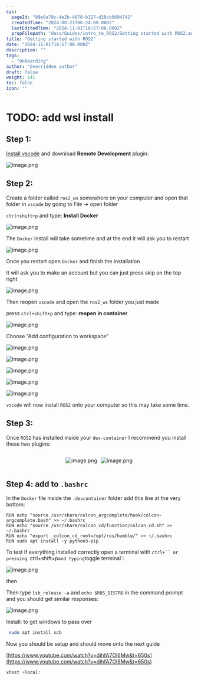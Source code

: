 ```yaml
---
sys:
  pageId: "89e0a78c-4e2b-4070-b327-d28cb0694742"
  createdTime: "2024-08-21T00:24:00.000Z"
  lastEditedTime: "2024-11-01T18:57:00.000Z"
  propFilepath: "docs/Guides/intro_to_ROS2/Getting started with ROS2.md"
title: "Getting started with ROS2"
date: "2024-11-01T18:57:00.000Z"
description: ""
tags:
  - "Onboarding"
author: "Overridden author"
draft: false
weight: 141
toc: false
icon: ""
---
```


# TODO: add wsl install

## Step 1:

[Install vscode](https://code.visualstudio.com/download) and download **Remote Development** plugin:

![image.png](https://prod-files-secure.s3.us-west-2.amazonaws.com/d518164a-d88e-44d1-a4ee-3adb3bd8bce0/efb52993-1881-4a40-b95e-6f020334f022/image.png?X-Amz-Algorithm=AWS4-HMAC-SHA256&X-Amz-Content-Sha256=UNSIGNED-PAYLOAD&X-Amz-Credential=ASIAZI2LB4663SEKRMN7%2F20250208%2Fus-west-2%2Fs3%2Faws4_request&X-Amz-Date=20250208T200711Z&X-Amz-Expires=3600&X-Amz-Security-Token=IQoJb3JpZ2luX2VjEHwaCXVzLXdlc3QtMiJHMEUCIQDobsCnBM2iTNrACmsZRj182WUtu5PktNfzCMAVJhEt4wIgEmxE90g65wQDqppQm6tjviagLP6%2FFC%2F7KkX5SGphCn8qiAQIlf%2F%2F%2F%2F%2F%2F%2F%2F%2F%2FARAAGgw2Mzc0MjMxODM4MDUiDElnfEYjf%2BLXwBSNrircA70gGKItaj%2F%2BWM2jKQwjaj1Js21h7ZfsxEFSBEk7otAs2MRmP3S0ocWGkDEvq1OdYhMmxLtBZlsZBL9CwDdSo2CvxnS%2BxgA4n2H%2B%2FX8SsWbEaqpjJUfFKnmzLSX%2B1fwPhrExlxrp98YkWUKUYXn97ZWSqVIsnh6n%2BV8B7Qtpz%2BnAyttJ%2BRur9tlzySRf84HVk1zWDjfpa1fbFkfJmMfFTDfM9k6%2F7zpUYJ7bg22wRs%2FUIu7Rc88iCSA7HkVlta4QKF1ZZyTLIu5X4JPQ%2BKnHSfV7z9FNUNfLYicwYFg7cd9uHpN%2FEEmY9PBD3FFSU8cmOi1OjM8CwCVhRLNwpHkqGa8PtaZfIaC3oijbSpMWm0RzSusQl3B1GPQyHm%2Fq0VFGfDtKfJAIipgJKijGtUnM40kbyagnFAkphzoYxIQm2FosmZ6FEERSMaWFKKxz9q74fZIhFiOyVRkjn82yX4Jb%2F1G2Vng%2F9QQiY6wvMzb5Efti3xVQiWic6bQZ9Wg1joo3hbTrdnw0%2FxRu%2FdBBQRY%2BdmCff7wnUbdD%2BiM2PixbS0GVYUTDC7ztcRUHmoQ0%2BtyWER8guuVGuAp%2FECxmPhDphGsR6Lt8Kispc2hwkCmrTI7wUm0e3EpcY5oK3CpAMPXgnr0GOqUB7gctUV9vLCe2eOv70toKpJ267W0cJsqU2VmRQX4Vj4e2qBvB6iuC%2BKBGWCO%2BQkIzwA61Cf0w0yVl0GvwZZjhEbtZzMtUQg9jZw9H6SfQ0sGvA0puP62Cyb6jY7hbLL5mMyWYxS%2BLYyhBjju6x3gCozJj%2Bcbn0rI7H9fhVueS8yggUp3tUwmDUX20BGcc9RL%2FHIKflUBvLPgc0QUwdjR%2B50uz37Ft&X-Amz-Signature=ba564e54d0918930562575da28495f3d16d4a798db7fa812cfbf6eb235a1e573&X-Amz-SignedHeaders=host&x-id=GetObject)

## Step 2:

Create a folder called `ros2_ws` somewhere on your computer and open that folder in `vscode` by going to File → open folder 

`ctrl+shift+p` and type: **Install Docker**

![image.png](https://prod-files-secure.s3.us-west-2.amazonaws.com/d518164a-d88e-44d1-a4ee-3adb3bd8bce0/2269dc0e-1cd5-47ff-bceb-c04ad9b2eab0/image.png?X-Amz-Algorithm=AWS4-HMAC-SHA256&X-Amz-Content-Sha256=UNSIGNED-PAYLOAD&X-Amz-Credential=ASIAZI2LB4663SEKRMN7%2F20250208%2Fus-west-2%2Fs3%2Faws4_request&X-Amz-Date=20250208T200711Z&X-Amz-Expires=3600&X-Amz-Security-Token=IQoJb3JpZ2luX2VjEHwaCXVzLXdlc3QtMiJHMEUCIQDobsCnBM2iTNrACmsZRj182WUtu5PktNfzCMAVJhEt4wIgEmxE90g65wQDqppQm6tjviagLP6%2FFC%2F7KkX5SGphCn8qiAQIlf%2F%2F%2F%2F%2F%2F%2F%2F%2F%2FARAAGgw2Mzc0MjMxODM4MDUiDElnfEYjf%2BLXwBSNrircA70gGKItaj%2F%2BWM2jKQwjaj1Js21h7ZfsxEFSBEk7otAs2MRmP3S0ocWGkDEvq1OdYhMmxLtBZlsZBL9CwDdSo2CvxnS%2BxgA4n2H%2B%2FX8SsWbEaqpjJUfFKnmzLSX%2B1fwPhrExlxrp98YkWUKUYXn97ZWSqVIsnh6n%2BV8B7Qtpz%2BnAyttJ%2BRur9tlzySRf84HVk1zWDjfpa1fbFkfJmMfFTDfM9k6%2F7zpUYJ7bg22wRs%2FUIu7Rc88iCSA7HkVlta4QKF1ZZyTLIu5X4JPQ%2BKnHSfV7z9FNUNfLYicwYFg7cd9uHpN%2FEEmY9PBD3FFSU8cmOi1OjM8CwCVhRLNwpHkqGa8PtaZfIaC3oijbSpMWm0RzSusQl3B1GPQyHm%2Fq0VFGfDtKfJAIipgJKijGtUnM40kbyagnFAkphzoYxIQm2FosmZ6FEERSMaWFKKxz9q74fZIhFiOyVRkjn82yX4Jb%2F1G2Vng%2F9QQiY6wvMzb5Efti3xVQiWic6bQZ9Wg1joo3hbTrdnw0%2FxRu%2FdBBQRY%2BdmCff7wnUbdD%2BiM2PixbS0GVYUTDC7ztcRUHmoQ0%2BtyWER8guuVGuAp%2FECxmPhDphGsR6Lt8Kispc2hwkCmrTI7wUm0e3EpcY5oK3CpAMPXgnr0GOqUB7gctUV9vLCe2eOv70toKpJ267W0cJsqU2VmRQX4Vj4e2qBvB6iuC%2BKBGWCO%2BQkIzwA61Cf0w0yVl0GvwZZjhEbtZzMtUQg9jZw9H6SfQ0sGvA0puP62Cyb6jY7hbLL5mMyWYxS%2BLYyhBjju6x3gCozJj%2Bcbn0rI7H9fhVueS8yggUp3tUwmDUX20BGcc9RL%2FHIKflUBvLPgc0QUwdjR%2B50uz37Ft&X-Amz-Signature=e2c64c598403382090d0a592fbe0f6538daf62e9b76cd71282325029fe4f04c8&X-Amz-SignedHeaders=host&x-id=GetObject)

The `Docker` install will take sometime and at the end it will ask you to restart

![image.png](https://prod-files-secure.s3.us-west-2.amazonaws.com/d518164a-d88e-44d1-a4ee-3adb3bd8bce0/ed233f78-be33-4b1f-b89c-9c346c0e961e/image.png?X-Amz-Algorithm=AWS4-HMAC-SHA256&X-Amz-Content-Sha256=UNSIGNED-PAYLOAD&X-Amz-Credential=ASIAZI2LB4663SEKRMN7%2F20250208%2Fus-west-2%2Fs3%2Faws4_request&X-Amz-Date=20250208T200711Z&X-Amz-Expires=3600&X-Amz-Security-Token=IQoJb3JpZ2luX2VjEHwaCXVzLXdlc3QtMiJHMEUCIQDobsCnBM2iTNrACmsZRj182WUtu5PktNfzCMAVJhEt4wIgEmxE90g65wQDqppQm6tjviagLP6%2FFC%2F7KkX5SGphCn8qiAQIlf%2F%2F%2F%2F%2F%2F%2F%2F%2F%2FARAAGgw2Mzc0MjMxODM4MDUiDElnfEYjf%2BLXwBSNrircA70gGKItaj%2F%2BWM2jKQwjaj1Js21h7ZfsxEFSBEk7otAs2MRmP3S0ocWGkDEvq1OdYhMmxLtBZlsZBL9CwDdSo2CvxnS%2BxgA4n2H%2B%2FX8SsWbEaqpjJUfFKnmzLSX%2B1fwPhrExlxrp98YkWUKUYXn97ZWSqVIsnh6n%2BV8B7Qtpz%2BnAyttJ%2BRur9tlzySRf84HVk1zWDjfpa1fbFkfJmMfFTDfM9k6%2F7zpUYJ7bg22wRs%2FUIu7Rc88iCSA7HkVlta4QKF1ZZyTLIu5X4JPQ%2BKnHSfV7z9FNUNfLYicwYFg7cd9uHpN%2FEEmY9PBD3FFSU8cmOi1OjM8CwCVhRLNwpHkqGa8PtaZfIaC3oijbSpMWm0RzSusQl3B1GPQyHm%2Fq0VFGfDtKfJAIipgJKijGtUnM40kbyagnFAkphzoYxIQm2FosmZ6FEERSMaWFKKxz9q74fZIhFiOyVRkjn82yX4Jb%2F1G2Vng%2F9QQiY6wvMzb5Efti3xVQiWic6bQZ9Wg1joo3hbTrdnw0%2FxRu%2FdBBQRY%2BdmCff7wnUbdD%2BiM2PixbS0GVYUTDC7ztcRUHmoQ0%2BtyWER8guuVGuAp%2FECxmPhDphGsR6Lt8Kispc2hwkCmrTI7wUm0e3EpcY5oK3CpAMPXgnr0GOqUB7gctUV9vLCe2eOv70toKpJ267W0cJsqU2VmRQX4Vj4e2qBvB6iuC%2BKBGWCO%2BQkIzwA61Cf0w0yVl0GvwZZjhEbtZzMtUQg9jZw9H6SfQ0sGvA0puP62Cyb6jY7hbLL5mMyWYxS%2BLYyhBjju6x3gCozJj%2Bcbn0rI7H9fhVueS8yggUp3tUwmDUX20BGcc9RL%2FHIKflUBvLPgc0QUwdjR%2B50uz37Ft&X-Amz-Signature=8927641e01b8a5ea3bd1bed5bf6614af40e284136dfa3fd597b8394601b6bea4&X-Amz-SignedHeaders=host&x-id=GetObject)

Once you restart open `Docker` and finish the installation

It will ask you to make an account but you can just press skip on the top right

![image.png](https://prod-files-secure.s3.us-west-2.amazonaws.com/d518164a-d88e-44d1-a4ee-3adb3bd8bce0/21010ad9-1659-4fd9-9f59-9932a09b2a3d/image.png?X-Amz-Algorithm=AWS4-HMAC-SHA256&X-Amz-Content-Sha256=UNSIGNED-PAYLOAD&X-Amz-Credential=ASIAZI2LB4663SEKRMN7%2F20250208%2Fus-west-2%2Fs3%2Faws4_request&X-Amz-Date=20250208T200711Z&X-Amz-Expires=3600&X-Amz-Security-Token=IQoJb3JpZ2luX2VjEHwaCXVzLXdlc3QtMiJHMEUCIQDobsCnBM2iTNrACmsZRj182WUtu5PktNfzCMAVJhEt4wIgEmxE90g65wQDqppQm6tjviagLP6%2FFC%2F7KkX5SGphCn8qiAQIlf%2F%2F%2F%2F%2F%2F%2F%2F%2F%2FARAAGgw2Mzc0MjMxODM4MDUiDElnfEYjf%2BLXwBSNrircA70gGKItaj%2F%2BWM2jKQwjaj1Js21h7ZfsxEFSBEk7otAs2MRmP3S0ocWGkDEvq1OdYhMmxLtBZlsZBL9CwDdSo2CvxnS%2BxgA4n2H%2B%2FX8SsWbEaqpjJUfFKnmzLSX%2B1fwPhrExlxrp98YkWUKUYXn97ZWSqVIsnh6n%2BV8B7Qtpz%2BnAyttJ%2BRur9tlzySRf84HVk1zWDjfpa1fbFkfJmMfFTDfM9k6%2F7zpUYJ7bg22wRs%2FUIu7Rc88iCSA7HkVlta4QKF1ZZyTLIu5X4JPQ%2BKnHSfV7z9FNUNfLYicwYFg7cd9uHpN%2FEEmY9PBD3FFSU8cmOi1OjM8CwCVhRLNwpHkqGa8PtaZfIaC3oijbSpMWm0RzSusQl3B1GPQyHm%2Fq0VFGfDtKfJAIipgJKijGtUnM40kbyagnFAkphzoYxIQm2FosmZ6FEERSMaWFKKxz9q74fZIhFiOyVRkjn82yX4Jb%2F1G2Vng%2F9QQiY6wvMzb5Efti3xVQiWic6bQZ9Wg1joo3hbTrdnw0%2FxRu%2FdBBQRY%2BdmCff7wnUbdD%2BiM2PixbS0GVYUTDC7ztcRUHmoQ0%2BtyWER8guuVGuAp%2FECxmPhDphGsR6Lt8Kispc2hwkCmrTI7wUm0e3EpcY5oK3CpAMPXgnr0GOqUB7gctUV9vLCe2eOv70toKpJ267W0cJsqU2VmRQX4Vj4e2qBvB6iuC%2BKBGWCO%2BQkIzwA61Cf0w0yVl0GvwZZjhEbtZzMtUQg9jZw9H6SfQ0sGvA0puP62Cyb6jY7hbLL5mMyWYxS%2BLYyhBjju6x3gCozJj%2Bcbn0rI7H9fhVueS8yggUp3tUwmDUX20BGcc9RL%2FHIKflUBvLPgc0QUwdjR%2B50uz37Ft&X-Amz-Signature=3555a434a0a2cc8f734235e939dd9cbd97680c5fed326ca5d9426d408dc6fb61&X-Amz-SignedHeaders=host&x-id=GetObject)

Then reopen `vscode` and open the `ros2_ws` folder you just made

press `ctrl+shift+p` and type: **reopen in container**

![image.png](https://prod-files-secure.s3.us-west-2.amazonaws.com/d518164a-d88e-44d1-a4ee-3adb3bd8bce0/4e93b8c2-41ad-488c-8095-c74205196118/image.png?X-Amz-Algorithm=AWS4-HMAC-SHA256&X-Amz-Content-Sha256=UNSIGNED-PAYLOAD&X-Amz-Credential=ASIAZI2LB4663SEKRMN7%2F20250208%2Fus-west-2%2Fs3%2Faws4_request&X-Amz-Date=20250208T200711Z&X-Amz-Expires=3600&X-Amz-Security-Token=IQoJb3JpZ2luX2VjEHwaCXVzLXdlc3QtMiJHMEUCIQDobsCnBM2iTNrACmsZRj182WUtu5PktNfzCMAVJhEt4wIgEmxE90g65wQDqppQm6tjviagLP6%2FFC%2F7KkX5SGphCn8qiAQIlf%2F%2F%2F%2F%2F%2F%2F%2F%2F%2FARAAGgw2Mzc0MjMxODM4MDUiDElnfEYjf%2BLXwBSNrircA70gGKItaj%2F%2BWM2jKQwjaj1Js21h7ZfsxEFSBEk7otAs2MRmP3S0ocWGkDEvq1OdYhMmxLtBZlsZBL9CwDdSo2CvxnS%2BxgA4n2H%2B%2FX8SsWbEaqpjJUfFKnmzLSX%2B1fwPhrExlxrp98YkWUKUYXn97ZWSqVIsnh6n%2BV8B7Qtpz%2BnAyttJ%2BRur9tlzySRf84HVk1zWDjfpa1fbFkfJmMfFTDfM9k6%2F7zpUYJ7bg22wRs%2FUIu7Rc88iCSA7HkVlta4QKF1ZZyTLIu5X4JPQ%2BKnHSfV7z9FNUNfLYicwYFg7cd9uHpN%2FEEmY9PBD3FFSU8cmOi1OjM8CwCVhRLNwpHkqGa8PtaZfIaC3oijbSpMWm0RzSusQl3B1GPQyHm%2Fq0VFGfDtKfJAIipgJKijGtUnM40kbyagnFAkphzoYxIQm2FosmZ6FEERSMaWFKKxz9q74fZIhFiOyVRkjn82yX4Jb%2F1G2Vng%2F9QQiY6wvMzb5Efti3xVQiWic6bQZ9Wg1joo3hbTrdnw0%2FxRu%2FdBBQRY%2BdmCff7wnUbdD%2BiM2PixbS0GVYUTDC7ztcRUHmoQ0%2BtyWER8guuVGuAp%2FECxmPhDphGsR6Lt8Kispc2hwkCmrTI7wUm0e3EpcY5oK3CpAMPXgnr0GOqUB7gctUV9vLCe2eOv70toKpJ267W0cJsqU2VmRQX4Vj4e2qBvB6iuC%2BKBGWCO%2BQkIzwA61Cf0w0yVl0GvwZZjhEbtZzMtUQg9jZw9H6SfQ0sGvA0puP62Cyb6jY7hbLL5mMyWYxS%2BLYyhBjju6x3gCozJj%2Bcbn0rI7H9fhVueS8yggUp3tUwmDUX20BGcc9RL%2FHIKflUBvLPgc0QUwdjR%2B50uz37Ft&X-Amz-Signature=c040c48f66b9f78acc3f6a6e5259bde894262783e20c80a7db9a7f710cf313ae&X-Amz-SignedHeaders=host&x-id=GetObject)

Choose “Add configuration to workspace”

![image.png](https://prod-files-secure.s3.us-west-2.amazonaws.com/d518164a-d88e-44d1-a4ee-3adb3bd8bce0/9560b282-5060-4989-ba37-97e7b2c22476/image.png?X-Amz-Algorithm=AWS4-HMAC-SHA256&X-Amz-Content-Sha256=UNSIGNED-PAYLOAD&X-Amz-Credential=ASIAZI2LB4663SEKRMN7%2F20250208%2Fus-west-2%2Fs3%2Faws4_request&X-Amz-Date=20250208T200711Z&X-Amz-Expires=3600&X-Amz-Security-Token=IQoJb3JpZ2luX2VjEHwaCXVzLXdlc3QtMiJHMEUCIQDobsCnBM2iTNrACmsZRj182WUtu5PktNfzCMAVJhEt4wIgEmxE90g65wQDqppQm6tjviagLP6%2FFC%2F7KkX5SGphCn8qiAQIlf%2F%2F%2F%2F%2F%2F%2F%2F%2F%2FARAAGgw2Mzc0MjMxODM4MDUiDElnfEYjf%2BLXwBSNrircA70gGKItaj%2F%2BWM2jKQwjaj1Js21h7ZfsxEFSBEk7otAs2MRmP3S0ocWGkDEvq1OdYhMmxLtBZlsZBL9CwDdSo2CvxnS%2BxgA4n2H%2B%2FX8SsWbEaqpjJUfFKnmzLSX%2B1fwPhrExlxrp98YkWUKUYXn97ZWSqVIsnh6n%2BV8B7Qtpz%2BnAyttJ%2BRur9tlzySRf84HVk1zWDjfpa1fbFkfJmMfFTDfM9k6%2F7zpUYJ7bg22wRs%2FUIu7Rc88iCSA7HkVlta4QKF1ZZyTLIu5X4JPQ%2BKnHSfV7z9FNUNfLYicwYFg7cd9uHpN%2FEEmY9PBD3FFSU8cmOi1OjM8CwCVhRLNwpHkqGa8PtaZfIaC3oijbSpMWm0RzSusQl3B1GPQyHm%2Fq0VFGfDtKfJAIipgJKijGtUnM40kbyagnFAkphzoYxIQm2FosmZ6FEERSMaWFKKxz9q74fZIhFiOyVRkjn82yX4Jb%2F1G2Vng%2F9QQiY6wvMzb5Efti3xVQiWic6bQZ9Wg1joo3hbTrdnw0%2FxRu%2FdBBQRY%2BdmCff7wnUbdD%2BiM2PixbS0GVYUTDC7ztcRUHmoQ0%2BtyWER8guuVGuAp%2FECxmPhDphGsR6Lt8Kispc2hwkCmrTI7wUm0e3EpcY5oK3CpAMPXgnr0GOqUB7gctUV9vLCe2eOv70toKpJ267W0cJsqU2VmRQX4Vj4e2qBvB6iuC%2BKBGWCO%2BQkIzwA61Cf0w0yVl0GvwZZjhEbtZzMtUQg9jZw9H6SfQ0sGvA0puP62Cyb6jY7hbLL5mMyWYxS%2BLYyhBjju6x3gCozJj%2Bcbn0rI7H9fhVueS8yggUp3tUwmDUX20BGcc9RL%2FHIKflUBvLPgc0QUwdjR%2B50uz37Ft&X-Amz-Signature=102967f3dc5e319c5f0cd02076051e0835e3cb100d06ea47bbc35a3e90448a0a&X-Amz-SignedHeaders=host&x-id=GetObject)

![image.png](https://prod-files-secure.s3.us-west-2.amazonaws.com/d518164a-d88e-44d1-a4ee-3adb3bd8bce0/2ee63f81-886b-48e8-a553-dc6e5eac99e4/image.png?X-Amz-Algorithm=AWS4-HMAC-SHA256&X-Amz-Content-Sha256=UNSIGNED-PAYLOAD&X-Amz-Credential=ASIAZI2LB4663SEKRMN7%2F20250208%2Fus-west-2%2Fs3%2Faws4_request&X-Amz-Date=20250208T200711Z&X-Amz-Expires=3600&X-Amz-Security-Token=IQoJb3JpZ2luX2VjEHwaCXVzLXdlc3QtMiJHMEUCIQDobsCnBM2iTNrACmsZRj182WUtu5PktNfzCMAVJhEt4wIgEmxE90g65wQDqppQm6tjviagLP6%2FFC%2F7KkX5SGphCn8qiAQIlf%2F%2F%2F%2F%2F%2F%2F%2F%2F%2FARAAGgw2Mzc0MjMxODM4MDUiDElnfEYjf%2BLXwBSNrircA70gGKItaj%2F%2BWM2jKQwjaj1Js21h7ZfsxEFSBEk7otAs2MRmP3S0ocWGkDEvq1OdYhMmxLtBZlsZBL9CwDdSo2CvxnS%2BxgA4n2H%2B%2FX8SsWbEaqpjJUfFKnmzLSX%2B1fwPhrExlxrp98YkWUKUYXn97ZWSqVIsnh6n%2BV8B7Qtpz%2BnAyttJ%2BRur9tlzySRf84HVk1zWDjfpa1fbFkfJmMfFTDfM9k6%2F7zpUYJ7bg22wRs%2FUIu7Rc88iCSA7HkVlta4QKF1ZZyTLIu5X4JPQ%2BKnHSfV7z9FNUNfLYicwYFg7cd9uHpN%2FEEmY9PBD3FFSU8cmOi1OjM8CwCVhRLNwpHkqGa8PtaZfIaC3oijbSpMWm0RzSusQl3B1GPQyHm%2Fq0VFGfDtKfJAIipgJKijGtUnM40kbyagnFAkphzoYxIQm2FosmZ6FEERSMaWFKKxz9q74fZIhFiOyVRkjn82yX4Jb%2F1G2Vng%2F9QQiY6wvMzb5Efti3xVQiWic6bQZ9Wg1joo3hbTrdnw0%2FxRu%2FdBBQRY%2BdmCff7wnUbdD%2BiM2PixbS0GVYUTDC7ztcRUHmoQ0%2BtyWER8guuVGuAp%2FECxmPhDphGsR6Lt8Kispc2hwkCmrTI7wUm0e3EpcY5oK3CpAMPXgnr0GOqUB7gctUV9vLCe2eOv70toKpJ267W0cJsqU2VmRQX4Vj4e2qBvB6iuC%2BKBGWCO%2BQkIzwA61Cf0w0yVl0GvwZZjhEbtZzMtUQg9jZw9H6SfQ0sGvA0puP62Cyb6jY7hbLL5mMyWYxS%2BLYyhBjju6x3gCozJj%2Bcbn0rI7H9fhVueS8yggUp3tUwmDUX20BGcc9RL%2FHIKflUBvLPgc0QUwdjR%2B50uz37Ft&X-Amz-Signature=14f21b8a34719ec87f9a6326687218822725f66f520292c298abb7d0ba358493&X-Amz-SignedHeaders=host&x-id=GetObject)

![image.png](https://prod-files-secure.s3.us-west-2.amazonaws.com/d518164a-d88e-44d1-a4ee-3adb3bd8bce0/ae1580b2-b048-407e-aed9-b584224a7a04/image.png?X-Amz-Algorithm=AWS4-HMAC-SHA256&X-Amz-Content-Sha256=UNSIGNED-PAYLOAD&X-Amz-Credential=ASIAZI2LB4663SEKRMN7%2F20250208%2Fus-west-2%2Fs3%2Faws4_request&X-Amz-Date=20250208T200711Z&X-Amz-Expires=3600&X-Amz-Security-Token=IQoJb3JpZ2luX2VjEHwaCXVzLXdlc3QtMiJHMEUCIQDobsCnBM2iTNrACmsZRj182WUtu5PktNfzCMAVJhEt4wIgEmxE90g65wQDqppQm6tjviagLP6%2FFC%2F7KkX5SGphCn8qiAQIlf%2F%2F%2F%2F%2F%2F%2F%2F%2F%2FARAAGgw2Mzc0MjMxODM4MDUiDElnfEYjf%2BLXwBSNrircA70gGKItaj%2F%2BWM2jKQwjaj1Js21h7ZfsxEFSBEk7otAs2MRmP3S0ocWGkDEvq1OdYhMmxLtBZlsZBL9CwDdSo2CvxnS%2BxgA4n2H%2B%2FX8SsWbEaqpjJUfFKnmzLSX%2B1fwPhrExlxrp98YkWUKUYXn97ZWSqVIsnh6n%2BV8B7Qtpz%2BnAyttJ%2BRur9tlzySRf84HVk1zWDjfpa1fbFkfJmMfFTDfM9k6%2F7zpUYJ7bg22wRs%2FUIu7Rc88iCSA7HkVlta4QKF1ZZyTLIu5X4JPQ%2BKnHSfV7z9FNUNfLYicwYFg7cd9uHpN%2FEEmY9PBD3FFSU8cmOi1OjM8CwCVhRLNwpHkqGa8PtaZfIaC3oijbSpMWm0RzSusQl3B1GPQyHm%2Fq0VFGfDtKfJAIipgJKijGtUnM40kbyagnFAkphzoYxIQm2FosmZ6FEERSMaWFKKxz9q74fZIhFiOyVRkjn82yX4Jb%2F1G2Vng%2F9QQiY6wvMzb5Efti3xVQiWic6bQZ9Wg1joo3hbTrdnw0%2FxRu%2FdBBQRY%2BdmCff7wnUbdD%2BiM2PixbS0GVYUTDC7ztcRUHmoQ0%2BtyWER8guuVGuAp%2FECxmPhDphGsR6Lt8Kispc2hwkCmrTI7wUm0e3EpcY5oK3CpAMPXgnr0GOqUB7gctUV9vLCe2eOv70toKpJ267W0cJsqU2VmRQX4Vj4e2qBvB6iuC%2BKBGWCO%2BQkIzwA61Cf0w0yVl0GvwZZjhEbtZzMtUQg9jZw9H6SfQ0sGvA0puP62Cyb6jY7hbLL5mMyWYxS%2BLYyhBjju6x3gCozJj%2Bcbn0rI7H9fhVueS8yggUp3tUwmDUX20BGcc9RL%2FHIKflUBvLPgc0QUwdjR%2B50uz37Ft&X-Amz-Signature=5ed471af141558f9fd64ff06905b8862a18ff2e52aca8f518f4c9e6f02cc93ce&X-Amz-SignedHeaders=host&x-id=GetObject)

![image.png](https://prod-files-secure.s3.us-west-2.amazonaws.com/d518164a-d88e-44d1-a4ee-3adb3bd8bce0/53255b28-f75e-430f-b9e3-c0ac8577e42b/image.png?X-Amz-Algorithm=AWS4-HMAC-SHA256&X-Amz-Content-Sha256=UNSIGNED-PAYLOAD&X-Amz-Credential=ASIAZI2LB4663SEKRMN7%2F20250208%2Fus-west-2%2Fs3%2Faws4_request&X-Amz-Date=20250208T200711Z&X-Amz-Expires=3600&X-Amz-Security-Token=IQoJb3JpZ2luX2VjEHwaCXVzLXdlc3QtMiJHMEUCIQDobsCnBM2iTNrACmsZRj182WUtu5PktNfzCMAVJhEt4wIgEmxE90g65wQDqppQm6tjviagLP6%2FFC%2F7KkX5SGphCn8qiAQIlf%2F%2F%2F%2F%2F%2F%2F%2F%2F%2FARAAGgw2Mzc0MjMxODM4MDUiDElnfEYjf%2BLXwBSNrircA70gGKItaj%2F%2BWM2jKQwjaj1Js21h7ZfsxEFSBEk7otAs2MRmP3S0ocWGkDEvq1OdYhMmxLtBZlsZBL9CwDdSo2CvxnS%2BxgA4n2H%2B%2FX8SsWbEaqpjJUfFKnmzLSX%2B1fwPhrExlxrp98YkWUKUYXn97ZWSqVIsnh6n%2BV8B7Qtpz%2BnAyttJ%2BRur9tlzySRf84HVk1zWDjfpa1fbFkfJmMfFTDfM9k6%2F7zpUYJ7bg22wRs%2FUIu7Rc88iCSA7HkVlta4QKF1ZZyTLIu5X4JPQ%2BKnHSfV7z9FNUNfLYicwYFg7cd9uHpN%2FEEmY9PBD3FFSU8cmOi1OjM8CwCVhRLNwpHkqGa8PtaZfIaC3oijbSpMWm0RzSusQl3B1GPQyHm%2Fq0VFGfDtKfJAIipgJKijGtUnM40kbyagnFAkphzoYxIQm2FosmZ6FEERSMaWFKKxz9q74fZIhFiOyVRkjn82yX4Jb%2F1G2Vng%2F9QQiY6wvMzb5Efti3xVQiWic6bQZ9Wg1joo3hbTrdnw0%2FxRu%2FdBBQRY%2BdmCff7wnUbdD%2BiM2PixbS0GVYUTDC7ztcRUHmoQ0%2BtyWER8guuVGuAp%2FECxmPhDphGsR6Lt8Kispc2hwkCmrTI7wUm0e3EpcY5oK3CpAMPXgnr0GOqUB7gctUV9vLCe2eOv70toKpJ267W0cJsqU2VmRQX4Vj4e2qBvB6iuC%2BKBGWCO%2BQkIzwA61Cf0w0yVl0GvwZZjhEbtZzMtUQg9jZw9H6SfQ0sGvA0puP62Cyb6jY7hbLL5mMyWYxS%2BLYyhBjju6x3gCozJj%2Bcbn0rI7H9fhVueS8yggUp3tUwmDUX20BGcc9RL%2FHIKflUBvLPgc0QUwdjR%2B50uz37Ft&X-Amz-Signature=304804f4e9aa4b531a8a6dba67f0fb9607a920aa27b7a3dec4bc42fb04ff9981&X-Amz-SignedHeaders=host&x-id=GetObject)

![image.png](https://prod-files-secure.s3.us-west-2.amazonaws.com/d518164a-d88e-44d1-a4ee-3adb3bd8bce0/7c562767-5af9-4ffb-97d1-327bcdf4ee00/image.png?X-Amz-Algorithm=AWS4-HMAC-SHA256&X-Amz-Content-Sha256=UNSIGNED-PAYLOAD&X-Amz-Credential=ASIAZI2LB4663SEKRMN7%2F20250208%2Fus-west-2%2Fs3%2Faws4_request&X-Amz-Date=20250208T200711Z&X-Amz-Expires=3600&X-Amz-Security-Token=IQoJb3JpZ2luX2VjEHwaCXVzLXdlc3QtMiJHMEUCIQDobsCnBM2iTNrACmsZRj182WUtu5PktNfzCMAVJhEt4wIgEmxE90g65wQDqppQm6tjviagLP6%2FFC%2F7KkX5SGphCn8qiAQIlf%2F%2F%2F%2F%2F%2F%2F%2F%2F%2FARAAGgw2Mzc0MjMxODM4MDUiDElnfEYjf%2BLXwBSNrircA70gGKItaj%2F%2BWM2jKQwjaj1Js21h7ZfsxEFSBEk7otAs2MRmP3S0ocWGkDEvq1OdYhMmxLtBZlsZBL9CwDdSo2CvxnS%2BxgA4n2H%2B%2FX8SsWbEaqpjJUfFKnmzLSX%2B1fwPhrExlxrp98YkWUKUYXn97ZWSqVIsnh6n%2BV8B7Qtpz%2BnAyttJ%2BRur9tlzySRf84HVk1zWDjfpa1fbFkfJmMfFTDfM9k6%2F7zpUYJ7bg22wRs%2FUIu7Rc88iCSA7HkVlta4QKF1ZZyTLIu5X4JPQ%2BKnHSfV7z9FNUNfLYicwYFg7cd9uHpN%2FEEmY9PBD3FFSU8cmOi1OjM8CwCVhRLNwpHkqGa8PtaZfIaC3oijbSpMWm0RzSusQl3B1GPQyHm%2Fq0VFGfDtKfJAIipgJKijGtUnM40kbyagnFAkphzoYxIQm2FosmZ6FEERSMaWFKKxz9q74fZIhFiOyVRkjn82yX4Jb%2F1G2Vng%2F9QQiY6wvMzb5Efti3xVQiWic6bQZ9Wg1joo3hbTrdnw0%2FxRu%2FdBBQRY%2BdmCff7wnUbdD%2BiM2PixbS0GVYUTDC7ztcRUHmoQ0%2BtyWER8guuVGuAp%2FECxmPhDphGsR6Lt8Kispc2hwkCmrTI7wUm0e3EpcY5oK3CpAMPXgnr0GOqUB7gctUV9vLCe2eOv70toKpJ267W0cJsqU2VmRQX4Vj4e2qBvB6iuC%2BKBGWCO%2BQkIzwA61Cf0w0yVl0GvwZZjhEbtZzMtUQg9jZw9H6SfQ0sGvA0puP62Cyb6jY7hbLL5mMyWYxS%2BLYyhBjju6x3gCozJj%2Bcbn0rI7H9fhVueS8yggUp3tUwmDUX20BGcc9RL%2FHIKflUBvLPgc0QUwdjR%2B50uz37Ft&X-Amz-Signature=a5e7b74703ee5f4d32ac1242c51e54388a763d6367672591ed61ea112f402566&X-Amz-SignedHeaders=host&x-id=GetObject)

`vscode` will now install `ROS2` onto your computer so this may take some time.

## Step 3:

Once `ROS2` has installed inside your `dev-container` I recommend you install these two plugins:

<div style="display: flex;flex-direction: row; column-gap:10px; max-width: 630px;justify-content: center;">
<div>

![image.png](https://prod-files-secure.s3.us-west-2.amazonaws.com/d518164a-d88e-44d1-a4ee-3adb3bd8bce0/3fc3d550-5a54-4ba1-ba6b-faa01cdb7369/image.png?X-Amz-Algorithm=AWS4-HMAC-SHA256&X-Amz-Content-Sha256=UNSIGNED-PAYLOAD&X-Amz-Credential=ASIAZI2LB4666VSELTJ2%2F20250208%2Fus-west-2%2Fs3%2Faws4_request&X-Amz-Date=20250208T200715Z&X-Amz-Expires=3600&X-Amz-Security-Token=IQoJb3JpZ2luX2VjEHwaCXVzLXdlc3QtMiJHMEUCIE2zU4KMQfP8xUsV9YRvJY7ZzBGJu%2Bn0Ml%2BJ30OG%2BpnHAiEA4W9PIN8qpDQ26kgEy47QvDPwFfmKhSidVIxFY2RwUvIqiAQIlf%2F%2F%2F%2F%2F%2F%2F%2F%2F%2FARAAGgw2Mzc0MjMxODM4MDUiDHW5%2BS8mWPiHavSQtyrcA%2F94LwL1GcntR7vUV2k1KG%2F8552JLXrcSraDmQmK5o9Mn6pvNSj9arTnoaXwqq2nrZxwdoi%2BqkZCzydzoIjrRYx1YcKpRGsJwN41fLjG39ZVF1DTaUeDnXNidmUH3KrO65GfcCC%2BK4aoQfueDJtJ47KB8DxVURohrCp3bvepMs07CV8O7sudMBmAvqInwprkRXQzcC30fe9Dnd6%2BIQTGg2Gu4aWqTAShZ7B1AdoR1bdcnNnpKQ2NWaC85co90DnPP1hzhWxBZr79sIHNeBlrPyGBWrQJMvl5sVDqzG8kVtXgjED07FmbDd50u%2BsGyj1lpAWTjcv1DjO05L0pF9IuyVZQW%2FMlcUMqs0rZdiydJgSd61r5MVCXcrVYIskRaialR9Yd5a8PHIF1xP7kUqRAE%2FzGFgGfYdaZ7RWB%2BBSe%2BJUp1S%2BO%2FyaS%2FTXnKI20xBNxq19siF8BO83kaceKuWUtEExDwX4j4ECXNIQMBM8XtiPJVnInoKk60JNQ7LcOC9ZICHUyf9H3AIvFxU%2FRdOevQCViWQadDAeXz5uE9U43EjIVEGl1cqNQIb0pLXBHVGN2tLA62GnjH5W%2FkrNN8H%2BFM7%2Fa0V%2FKWIF1ETBE5HssANlILQYoD1TOMtbbCDk4MLPgnr0GOqUBH4sQcEYnCXc2x095ZU6Dt7Ri98ryXC%2BWiYOUZb6jPOyfulq7PyuGTaeTxySbe5beEBOpWhmOuiHrWcwpjtl2Xfv7wbcuJWYX6%2BOGQuQ69okiYqgkXWic1lISaMtKjyOSK57lKMb5dIFgR2oiwJcsy7ynm077EYEXHtDJ8VIyV3AqG6UaBQ4QHslzN1%2BK4zwFCoE0HYrshoDep5MHFMV0EXG4mrsv&X-Amz-Signature=265dc9ff4241c2eb843c516759d089df33f94d68beebbb7c7cb32a61ead1ca92&X-Amz-SignedHeaders=host&x-id=GetObject)

</div>
<div>

![image.png](https://prod-files-secure.s3.us-west-2.amazonaws.com/d518164a-d88e-44d1-a4ee-3adb3bd8bce0/d994cc66-13c2-4093-a5a3-f84cf4601a82/image.png?X-Amz-Algorithm=AWS4-HMAC-SHA256&X-Amz-Content-Sha256=UNSIGNED-PAYLOAD&X-Amz-Credential=ASIAZI2LB466UQXUJLUC%2F20250208%2Fus-west-2%2Fs3%2Faws4_request&X-Amz-Date=20250208T200716Z&X-Amz-Expires=3600&X-Amz-Security-Token=IQoJb3JpZ2luX2VjEHwaCXVzLXdlc3QtMiJIMEYCIQCcE3pPwgUhkpzNNwvzMUrul1j7pddSSi%2BzQnPk41hvUwIhAJkBSoenHwB%2BHKMqdO6jZ9CtzjkRNrChtIbz221Su6l2KogECJX%2F%2F%2F%2F%2F%2F%2F%2F%2F%2FwEQABoMNjM3NDIzMTgzODA1IgxxB1Oe7TB1PURzFPAq3APF04oWs8gzXjbtnMboeb9gR%2F6D3OwkklQHcDJkMs3fzXSO%2Bd8tVT5vIC6Itqc%2Fs%2FxaZEYQO07QzcrhpnEwO%2FY3oTQNMtCb10SfMfzxw33sG1uKAc3r%2BQy5J%2FnQiHo3Cnr4qRIpE%2FEb9%2BIyPpgwmruUUmqhMyjBJ6OOd7FlPhiYPDX5iJBDNTgZsZLxTLorV8VfXiKZ447CZ54MfStoYetdLbLa73qCL2%2FSlKcyPHaEtXnKSApcLofgm8ut%2Fo%2FqiiwhsbIC2H7kmB1D7hbBIX0MhYXBAbRv5UFlNuEfKIQpbcowwUlKfOr%2B1wHxedWtorZHsdAv3r1tx7s%2FWcT4yXA8FI41KfqWPbjZ49CaAcrY%2FQL5H4R8dqAOpU5w1cjO%2FQGZfIZ%2Fjks9IFJxsNbPlxW%2FThJ05YaBBtQPFJ8qBJUneDMaz%2B67R6FVl%2FUUwU4NnkPtU3Lwk2GfdeUPiNrxSFrLaT%2B2FSWV7O68pG7ubHtYnTpDnC4dM8H3GX9UVDgU89qupXAKJnkNhwHXExC7qYQqR3GILLbRR8dlJ%2BZO55uUknNyzB0xEmtQPdp3CVFOfdyXriGZkcxNOGx93S%2F3HNuAqRJ53%2B1anRBW0x3sM7voNTP9SE1xgN%2Bk578jsTC04J69BjqkAdXAZxndsRL7aUIA2XHuWgQNsvwWSqi0O20lIp5z1J8kbfOM2DCFiy4BLNAtADoJ1xJvM1UYaeUvQkE6o0TwuNmqQ5piHCADoPDkcnnZwdoE3Px4xJCGGXiijrI%2FdYXbDs8cbO3%2FCI6y62PYbERlpH3oQfLfvYhRrt%2FyY6XJLPyDW2D8reU60atwC7FDnPfRZFXuiZSLSOel4tTD%2FrKISXN%2B1a9x&X-Amz-Signature=b6f597f90f4fa554b2f0c314b41005df582bf8ab3035e6c5281bbb5dd17fcdaf&X-Amz-SignedHeaders=host&x-id=GetObject)

</div>
</div>

## Step 4: add to `.bashrc`

In the `Docker` file inside the `.devcontainer` folder add this line at the very bottom: 

```docker
RUN echo "source /usr/share/colcon_argcomplete/hook/colcon-argcomplete.bash" >> ~/.bashrc
RUN echo "source /usr/share/colcon_cd/function/colcon_cd.sh" >> ~/.bashrc
RUN echo "export _colcon_cd_root=/opt/ros/humble/" >> ~/.bashrc
RUN sudo apt install -y python3-pip 
```

To test if everything installed correctly open a terminal with `ctrl+`` or pressing `ctrl+shift+p` and typing `toggle terminal`:

![image.png](https://prod-files-secure.s3.us-west-2.amazonaws.com/d518164a-d88e-44d1-a4ee-3adb3bd8bce0/6a4943d8-b04e-4c02-9a58-775f3384d1a5/image.png?X-Amz-Algorithm=AWS4-HMAC-SHA256&X-Amz-Content-Sha256=UNSIGNED-PAYLOAD&X-Amz-Credential=ASIAZI2LB4663SEKRMN7%2F20250208%2Fus-west-2%2Fs3%2Faws4_request&X-Amz-Date=20250208T200711Z&X-Amz-Expires=3600&X-Amz-Security-Token=IQoJb3JpZ2luX2VjEHwaCXVzLXdlc3QtMiJHMEUCIQDobsCnBM2iTNrACmsZRj182WUtu5PktNfzCMAVJhEt4wIgEmxE90g65wQDqppQm6tjviagLP6%2FFC%2F7KkX5SGphCn8qiAQIlf%2F%2F%2F%2F%2F%2F%2F%2F%2F%2FARAAGgw2Mzc0MjMxODM4MDUiDElnfEYjf%2BLXwBSNrircA70gGKItaj%2F%2BWM2jKQwjaj1Js21h7ZfsxEFSBEk7otAs2MRmP3S0ocWGkDEvq1OdYhMmxLtBZlsZBL9CwDdSo2CvxnS%2BxgA4n2H%2B%2FX8SsWbEaqpjJUfFKnmzLSX%2B1fwPhrExlxrp98YkWUKUYXn97ZWSqVIsnh6n%2BV8B7Qtpz%2BnAyttJ%2BRur9tlzySRf84HVk1zWDjfpa1fbFkfJmMfFTDfM9k6%2F7zpUYJ7bg22wRs%2FUIu7Rc88iCSA7HkVlta4QKF1ZZyTLIu5X4JPQ%2BKnHSfV7z9FNUNfLYicwYFg7cd9uHpN%2FEEmY9PBD3FFSU8cmOi1OjM8CwCVhRLNwpHkqGa8PtaZfIaC3oijbSpMWm0RzSusQl3B1GPQyHm%2Fq0VFGfDtKfJAIipgJKijGtUnM40kbyagnFAkphzoYxIQm2FosmZ6FEERSMaWFKKxz9q74fZIhFiOyVRkjn82yX4Jb%2F1G2Vng%2F9QQiY6wvMzb5Efti3xVQiWic6bQZ9Wg1joo3hbTrdnw0%2FxRu%2FdBBQRY%2BdmCff7wnUbdD%2BiM2PixbS0GVYUTDC7ztcRUHmoQ0%2BtyWER8guuVGuAp%2FECxmPhDphGsR6Lt8Kispc2hwkCmrTI7wUm0e3EpcY5oK3CpAMPXgnr0GOqUB7gctUV9vLCe2eOv70toKpJ267W0cJsqU2VmRQX4Vj4e2qBvB6iuC%2BKBGWCO%2BQkIzwA61Cf0w0yVl0GvwZZjhEbtZzMtUQg9jZw9H6SfQ0sGvA0puP62Cyb6jY7hbLL5mMyWYxS%2BLYyhBjju6x3gCozJj%2Bcbn0rI7H9fhVueS8yggUp3tUwmDUX20BGcc9RL%2FHIKflUBvLPgc0QUwdjR%2B50uz37Ft&X-Amz-Signature=60e80038a03cb3da6d902ebe9eb80b615ef2fa4b5868816551644a50477eacec&X-Amz-SignedHeaders=host&x-id=GetObject)

then 

Then type `lsb_release -a` and `echo $ROS_DISTRO` in the command prompt and you should get similar responses:

![image.png](https://prod-files-secure.s3.us-west-2.amazonaws.com/d518164a-d88e-44d1-a4ee-3adb3bd8bce0/3e635dec-a805-4e85-8b9e-d000e5b71a4e/image.png?X-Amz-Algorithm=AWS4-HMAC-SHA256&X-Amz-Content-Sha256=UNSIGNED-PAYLOAD&X-Amz-Credential=ASIAZI2LB4663SEKRMN7%2F20250208%2Fus-west-2%2Fs3%2Faws4_request&X-Amz-Date=20250208T200711Z&X-Amz-Expires=3600&X-Amz-Security-Token=IQoJb3JpZ2luX2VjEHwaCXVzLXdlc3QtMiJHMEUCIQDobsCnBM2iTNrACmsZRj182WUtu5PktNfzCMAVJhEt4wIgEmxE90g65wQDqppQm6tjviagLP6%2FFC%2F7KkX5SGphCn8qiAQIlf%2F%2F%2F%2F%2F%2F%2F%2F%2F%2FARAAGgw2Mzc0MjMxODM4MDUiDElnfEYjf%2BLXwBSNrircA70gGKItaj%2F%2BWM2jKQwjaj1Js21h7ZfsxEFSBEk7otAs2MRmP3S0ocWGkDEvq1OdYhMmxLtBZlsZBL9CwDdSo2CvxnS%2BxgA4n2H%2B%2FX8SsWbEaqpjJUfFKnmzLSX%2B1fwPhrExlxrp98YkWUKUYXn97ZWSqVIsnh6n%2BV8B7Qtpz%2BnAyttJ%2BRur9tlzySRf84HVk1zWDjfpa1fbFkfJmMfFTDfM9k6%2F7zpUYJ7bg22wRs%2FUIu7Rc88iCSA7HkVlta4QKF1ZZyTLIu5X4JPQ%2BKnHSfV7z9FNUNfLYicwYFg7cd9uHpN%2FEEmY9PBD3FFSU8cmOi1OjM8CwCVhRLNwpHkqGa8PtaZfIaC3oijbSpMWm0RzSusQl3B1GPQyHm%2Fq0VFGfDtKfJAIipgJKijGtUnM40kbyagnFAkphzoYxIQm2FosmZ6FEERSMaWFKKxz9q74fZIhFiOyVRkjn82yX4Jb%2F1G2Vng%2F9QQiY6wvMzb5Efti3xVQiWic6bQZ9Wg1joo3hbTrdnw0%2FxRu%2FdBBQRY%2BdmCff7wnUbdD%2BiM2PixbS0GVYUTDC7ztcRUHmoQ0%2BtyWER8guuVGuAp%2FECxmPhDphGsR6Lt8Kispc2hwkCmrTI7wUm0e3EpcY5oK3CpAMPXgnr0GOqUB7gctUV9vLCe2eOv70toKpJ267W0cJsqU2VmRQX4Vj4e2qBvB6iuC%2BKBGWCO%2BQkIzwA61Cf0w0yVl0GvwZZjhEbtZzMtUQg9jZw9H6SfQ0sGvA0puP62Cyb6jY7hbLL5mMyWYxS%2BLYyhBjju6x3gCozJj%2Bcbn0rI7H9fhVueS8yggUp3tUwmDUX20BGcc9RL%2FHIKflUBvLPgc0QUwdjR%2B50uz37Ft&X-Amz-Signature=97f1ac45cf88a0bbc682bfa49a610fc33246c45f6d666f61f132f0c73b5816e4&X-Amz-SignedHeaders=host&x-id=GetObject)

Install:  to get windows to pass over

```bash
 sudo apt install xcb
```

Now you should be setup and should move onto the next guide 

[https://www.youtube.com/watch?v=dihfA7Ol6Mw&t=650s](https://www.youtube.com/watch?v=dihfA7Ol6Mw&t=650s)

```python
xhost +local:
```
